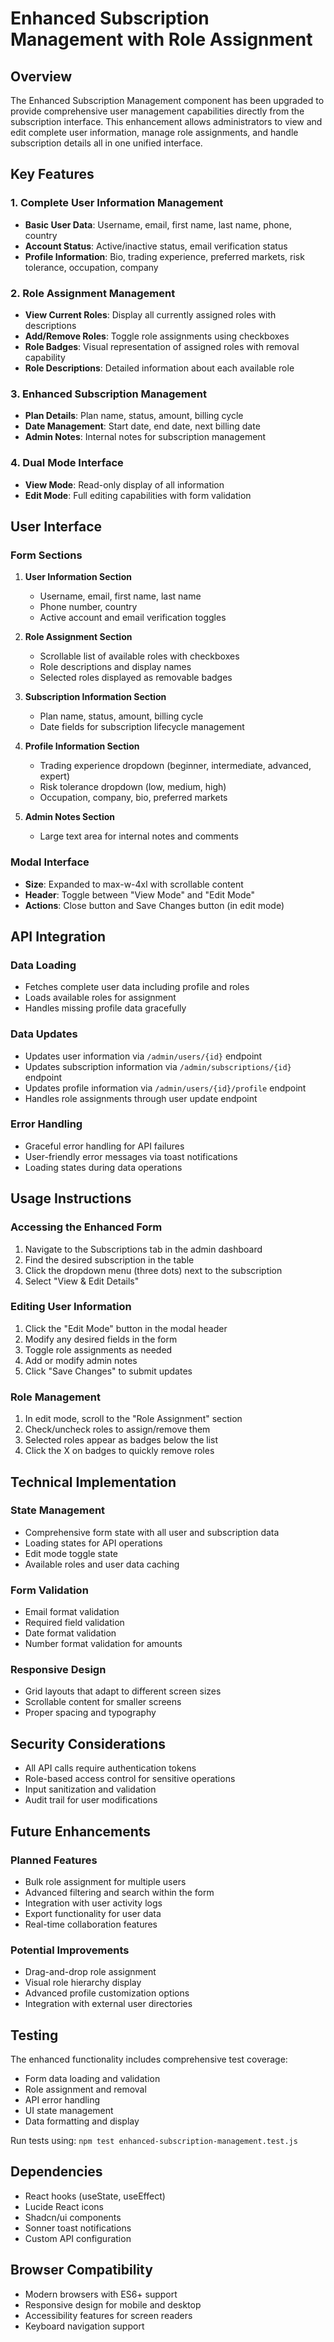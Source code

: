 # Enhanced Subscription Management with Role Assignment

## Overview

The Enhanced Subscription Management component has been upgraded to provide comprehensive user management capabilities directly from the subscription interface. This enhancement allows administrators to view and edit complete user information, manage role assignments, and handle subscription details all in one unified interface.

## Key Features

### 1. Complete User Information Management
- **Basic User Data**: Username, email, first name, last name, phone, country
- **Account Status**: Active/inactive status, email verification status
- **Profile Information**: Bio, trading experience, preferred markets, risk tolerance, occupation, company

### 2. Role Assignment Management
- **View Current Roles**: Display all currently assigned roles with descriptions
- **Add/Remove Roles**: Toggle role assignments using checkboxes
- **Role Badges**: Visual representation of assigned roles with removal capability
- **Role Descriptions**: Detailed information about each available role

### 3. Enhanced Subscription Management
- **Plan Details**: Plan name, status, amount, billing cycle
- **Date Management**: Start date, end date, next billing date
- **Admin Notes**: Internal notes for subscription management

### 4. Dual Mode Interface
- **View Mode**: Read-only display of all information
- **Edit Mode**: Full editing capabilities with form validation

## User Interface

### Form Sections

1. **User Information Section**
   - Username, email, first name, last name
   - Phone number, country
   - Active account and email verification toggles

2. **Role Assignment Section**
   - Scrollable list of available roles with checkboxes
   - Role descriptions and display names
   - Selected roles displayed as removable badges

3. **Subscription Information Section**
   - Plan name, status, amount, billing cycle
   - Date fields for subscription lifecycle management

4. **Profile Information Section**
   - Trading experience dropdown (beginner, intermediate, advanced, expert)
   - Risk tolerance dropdown (low, medium, high)
   - Occupation, company, bio, preferred markets

5. **Admin Notes Section**
   - Large text area for internal notes and comments

### Modal Interface

- **Size**: Expanded to max-w-4xl with scrollable content
- **Header**: Toggle between "View Mode" and "Edit Mode"
- **Actions**: Close button and Save Changes button (in edit mode)

## API Integration

### Data Loading
- Fetches complete user data including profile and roles
- Loads available roles for assignment
- Handles missing profile data gracefully

### Data Updates
- Updates user information via `/admin/users/{id}` endpoint
- Updates subscription information via `/admin/subscriptions/{id}` endpoint
- Updates profile information via `/admin/users/{id}/profile` endpoint
- Handles role assignments through user update endpoint

### Error Handling
- Graceful error handling for API failures
- User-friendly error messages via toast notifications
- Loading states during data operations

## Usage Instructions

### Accessing the Enhanced Form

1. Navigate to the Subscriptions tab in the admin dashboard
2. Find the desired subscription in the table
3. Click the dropdown menu (three dots) next to the subscription
4. Select "View & Edit Details"

### Editing User Information

1. Click the "Edit Mode" button in the modal header
2. Modify any desired fields in the form
3. Toggle role assignments as needed
4. Add or modify admin notes
5. Click "Save Changes" to submit updates

### Role Management

1. In edit mode, scroll to the "Role Assignment" section
2. Check/uncheck roles to assign/remove them
3. Selected roles appear as badges below the list
4. Click the X on badges to quickly remove roles

## Technical Implementation

### State Management
- Comprehensive form state with all user and subscription data
- Loading states for API operations
- Edit mode toggle state
- Available roles and user data caching

### Form Validation
- Email format validation
- Required field validation
- Date format validation
- Number format validation for amounts

### Responsive Design
- Grid layouts that adapt to different screen sizes
- Scrollable content for smaller screens
- Proper spacing and typography

## Security Considerations

- All API calls require authentication tokens
- Role-based access control for sensitive operations
- Input sanitization and validation
- Audit trail for user modifications

## Future Enhancements

### Planned Features
- Bulk role assignment for multiple users
- Advanced filtering and search within the form
- Integration with user activity logs
- Export functionality for user data
- Real-time collaboration features

### Potential Improvements
- Drag-and-drop role assignment
- Visual role hierarchy display
- Advanced profile customization options
- Integration with external user directories

## Testing

The enhanced functionality includes comprehensive test coverage:
- Form data loading and validation
- Role assignment and removal
- API error handling
- UI state management
- Data formatting and display

Run tests using: `npm test enhanced-subscription-management.test.js`

## Dependencies

- React hooks (useState, useEffect)
- Lucide React icons
- Shadcn/ui components
- Sonner toast notifications
- Custom API configuration

## Browser Compatibility

- Modern browsers with ES6+ support
- Responsive design for mobile and desktop
- Accessibility features for screen readers
- Keyboard navigation support
